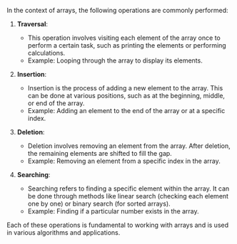 In the context of arrays, the following operations are commonly performed:

1. **Traversal**: 
   - This operation involves visiting each element of the array once to perform a certain task, such as printing the elements or performing calculations.
   - Example: Looping through the array to display its elements.

2. **Insertion**:
   - Insertion is the process of adding a new element to the array. This can be done at various positions, such as at the beginning, middle, or end of the array.
   - Example: Adding an element to the end of the array or at a specific index.

3. **Deletion**:
   - Deletion involves removing an element from the array. After deletion, the remaining elements are shifted to fill the gap.
   - Example: Removing an element from a specific index in the array.

4. **Searching**:
   - Searching refers to finding a specific element within the array. It can be done through methods like linear search (checking each element one by one) or binary search (for sorted arrays).
   - Example: Finding if a particular number exists in the array.

Each of these operations is fundamental to working with arrays and is used in various algorithms and applications.